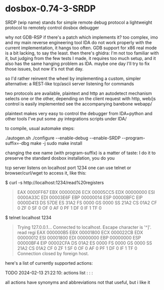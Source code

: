 
# dosbox-0.74-3-SRDP

SRDP (wip name) stands for simple remote debug protocol
a lightweight protocol to remotely control dosbox debugger

why not GDB-RSP if there's a patch which implements it? too complex, imo
and my main reverse engineering tool IDA do not work properly with the current implementation, it hangs too often.
GDB support for x86 real mode is a bit lacking, to say the least.
then there's ghidra: I'm not too familiar with it, but judging from the few tests I made,
it requires too much setup, and it also has the same hanging problem as IDA.
maybe one day I'll try to fix those issues, but now it's not that day.

so I'd rather reinvent the wheel by implementing a custom, simpler alternative:
a REST-like tcp/ascii server listening for commands

two protocols are available, plaintext and http
an autodetect mechanism selects one or the other, depending on the client request
with http, web/js control is easily implemented
see the accompanying barebone webapp/

plaintext makes very easy to control the debugger from IDA+python and other tools
I've put some .py integrations scripts under IDA/

to compile, usual automake steps:

./autogen.sh
./configure --enable-debug --enable-SRDP --program-suffix=-dbg
make -j
sudo make install

changing the exe name (with program-suffix) is a matter of taste:
I do it to preserve the standard dosbox installation, you do you

tcp server listens on localhost port 1234
one can use telnet or browser/curl/wget to access it, like this:

$ curl -s http://localhost:1234/read%20registers
> EAX 0000FF67 EBX 00000026 ECX 00005CC5 EDX 00000000 ESI 0000A33C EDI 00003E6F EBP 00000014 ESP 00000BFC EIP 0000D413 
DS 57DE ES 31A2 FS 0000 GS 0000 SS 21A2 CS 01A2 
CF 0 ZF 0 SF 0 OF 0 AF 0 PF 1 DF 0 IF 1 TF 0 

$ telnet localhost 1234
>Trying 127.0.0.1...
>Connected to localhost.
>Escape character is '^]'.
read regi
>EAX 000000B5 EBX 00001800 ECX 000022CB EDX 00000012 ESI 00001800 EDI 00000000 EBP 00000000 ESP 00000BF4 EIP 00002CFA 
>DS 01A2 ES 0000 FS 0000 GS 0000 SS 21A2 CS 01A2 
>CF 0 ZF 1 SF 0 OF 0 AF 0 PF 1 DF 0 IF 1 TF 0 
>Connection closed by foreign host.


here's a list of currently supported actions:

TODO 2024-02-13 21:22:10: actions list
:	:	:	

all actions have synonyms and abbreviations
not that useful, but i like it
